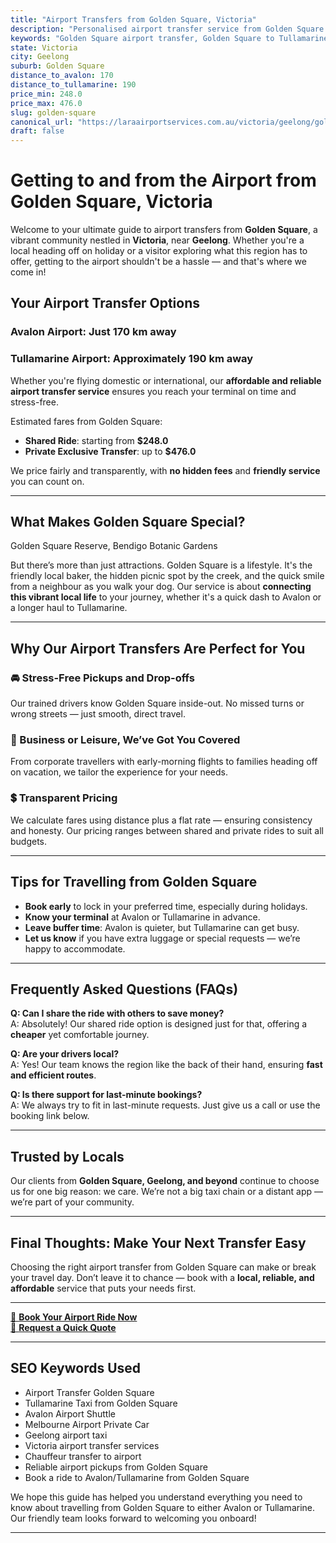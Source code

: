 ```yaml
---
title: "Airport Transfers from Golden Square, Victoria"
description: "Personalised airport transfer service from Golden Square to Avalon and Tullamarine airports. Enjoy a smooth, affordable ride with us!"
keywords: "Golden Square airport transfer, Golden Square to Tullamarine, Golden Square to Avalon, airport taxi Golden Square, private airport transfer Golden Square, shared ride Golden Square, Golden Square transfers, airport shuttle Golden Square, book Golden Square airport taxi, affordable Golden Square airport transfer, Golden Square airport transfer service, airport transfer Geelong, airport transfer Melbourne, Melbourne airport taxi, airport transfers Victoria, Tullamarine airport shuttle, Avalon airport transfers, Melbourne private transfer, airport transport services Melbourne"
state: Victoria
city: Geelong
suburb: Golden Square
distance_to_avalon: 170
distance_to_tullamarine: 190
price_min: 248.0
price_max: 476.0
slug: golden-square
canonical_url: "https://laraairportservices.com.au/victoria/geelong/golden-square/"
draft: false
---
```


# Getting to and from the Airport from Golden Square, Victoria

Welcome to your ultimate guide to airport transfers from **Golden Square**, a vibrant community nestled in **Victoria**, near **Geelong**. Whether you're a local heading off on holiday or a visitor exploring what this region has to offer, getting to the airport shouldn't be a hassle — and that's where we come in!

## Your Airport Transfer Options

### Avalon Airport: Just 170 km away  
### Tullamarine Airport: Approximately 190 km away

Whether you're flying domestic or international, our **affordable and reliable airport transfer service** ensures you reach your terminal on time and stress-free.

Estimated fares from Golden Square:
- **Shared Ride**: starting from **$248.0**
- **Private Exclusive Transfer**: up to **$476.0**

We price fairly and transparently, with **no hidden fees** and **friendly service** you can count on.

---

## What Makes Golden Square Special?

Golden Square Reserve, Bendigo Botanic Gardens

But there’s more than just attractions. Golden Square is a lifestyle. It's the friendly local baker, the hidden picnic spot by the creek, and the quick smile from a neighbour as you walk your dog. Our service is about **connecting this vibrant local life** to your journey, whether it's a quick dash to Avalon or a longer haul to Tullamarine.

---

## Why Our Airport Transfers Are Perfect for You

### 🚘 Stress-Free Pickups and Drop-offs
Our trained drivers know Golden Square inside-out. No missed turns or wrong streets — just smooth, direct travel.

### 💼 Business or Leisure, We’ve Got You Covered
From corporate travellers with early-morning flights to families heading off on vacation, we tailor the experience for your needs.

### 💲 Transparent Pricing
We calculate fares using distance plus a flat rate — ensuring consistency and honesty. Our pricing ranges between shared and private rides to suit all budgets.

---

## Tips for Travelling from Golden Square

- **Book early** to lock in your preferred time, especially during holidays.
- **Know your terminal** at Avalon or Tullamarine in advance.
- **Leave buffer time**: Avalon is quieter, but Tullamarine can get busy.
- **Let us know** if you have extra luggage or special requests — we’re happy to accommodate.

---

## Frequently Asked Questions (FAQs)

**Q: Can I share the ride with others to save money?**  
A: Absolutely! Our shared ride option is designed just for that, offering a **cheaper** yet comfortable journey.

**Q: Are your drivers local?**  
A: Yes! Our team knows the region like the back of their hand, ensuring **fast and efficient routes**.

**Q: Is there support for last-minute bookings?**  
A: We always try to fit in last-minute requests. Just give us a call or use the booking link below.

---

## Trusted by Locals

Our clients from **Golden Square, Geelong, and beyond** continue to choose us for one big reason: we care. We’re not a big taxi chain or a distant app — we’re part of your community.

---

## Final Thoughts: Make Your Next Transfer Easy

Choosing the right airport transfer from Golden Square can make or break your travel day. Don’t leave it to chance — book with a **local, reliable, and affordable** service that puts your needs first.

---

[📅 **Book Your Airport Ride Now**](https://laraairportservices.square.site/s/appointments)  
[📧 **Request a Quick Quote**](https://laraairportservices.square.site/contact-us)

---

## SEO Keywords Used
- Airport Transfer Golden Square
- Tullamarine Taxi from Golden Square
- Avalon Airport Shuttle
- Melbourne Airport Private Car
- Geelong airport taxi
- Victoria airport transfer services
- Chauffeur transfer to airport
- Reliable airport pickups from Golden Square
- Book a ride to Avalon/Tullamarine from Golden Square

We hope this guide has helped you understand everything you need to know about travelling from Golden Square to either Avalon or Tullamarine. Our friendly team looks forward to welcoming you onboard!

---
